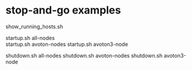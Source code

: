 # stop-and-go examples
show_running_hosts.sh

startup.sh all-nodes     
startup.sh avoton-nodes
startup.sh avoton3-node


shutdown.sh all-nodes
shutdown.sh avoton-nodes
shutdown.sh avoton3-node
